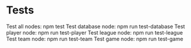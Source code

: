# Tests

Test all nodes: npm test
Test database node: npm run test-database
Test player node: npm run test-player
Test league node: npm run test-league
Test team node: npm run test-team
Test game node: npm run test-game
